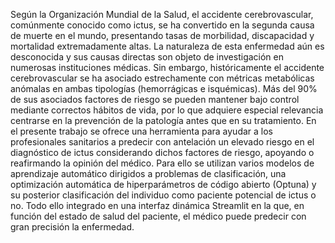 Según la Organización Mundial de la Salud, el accidente cerebrovascular, comúnmente
conocido como ictus, se ha convertido en la segunda causa de muerte en el mundo,
presentando tasas de morbilidad, discapacidad y mortalidad extremadamente altas. La
naturaleza de esta enfermedad aún es desconocida y sus causas directas son objeto de
investigación en numerosas instituciones médicas. Sin embargo, históricamente el
accidente cerebrovascular se ha asociado estrechamente con métricas metabólicas
anómalas en ambas tipologías (hemorrágicas e isquémicas). Más del 90% de sus
asociados factores de riesgo se pueden mantener bajo control mediante correctos hábitos
de vida, por lo que adquiere especial relevancia centrarse en la prevención de la patología
antes que en su tratamiento.
En el presente trabajo se ofrece una herramienta para ayudar a los profesionales sanitarios
a predecir con antelación un elevado riesgo en el diagnóstico de ictus considerando dichos
factores de riesgo, apoyando o reafirmando la opinión del médico. Para ello se utilizan
varios modelos de aprendizaje automático dirigidos a problemas de clasificación, una
optimización automática de hiperparámetros de código abierto (Optuna) y su posterior
clasificación del individuo como paciente potencial de ictus o no. Todo ello integrado en
una interfaz dinámica Streamlit en la que, en función del estado de salud del paciente, el
médico puede predecir con gran precisión la enfermedad.
